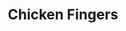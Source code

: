 ---
title: "Chicken Fingers"
description: "Breaded pieces of tender white chicken fillets, fresh-cut fries, coleslaw & plum sauce."
price_s: ""
price_l: "12"
price_lg: ""
weight: "3"
---